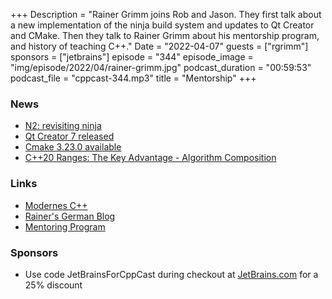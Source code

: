 +++
Description = "Rainer Grimm joins Rob and Jason. They first talk about a new implementation of the ninja build system and updates to Qt Creator and CMake. Then they talk to Rainer Grimm about his mentorship program, and history of teaching C++."
Date = "2022-04-07"
guests = ["rgrimm"]
sponsors = ["jetbrains"]
episode = "344"
episode_image = "img/episode/2022/04/rainer-grimm.jpg"
podcast_duration = "00:59:53"
podcast_file = "cppcast-344.mp3"
title = "Mentorship"
+++

### News ###

 - [N2: revisiting ninja](http://neugierig.org/software/blog/2022/03/n2.html)
 - [Qt Creator 7 released](https://www.qt.io/blog/qt-creator-7-released)
 - [Cmake 3.23.0 available](https://www.kitware.com/cmake-3-23-0-is-available-for-download/)
 - [C++20 Ranges: The Key Advantage -  Algorithm Composition](https://www.cppstories.com/2022/ranges-composition/)

### Links ###

 - [Modernes C++](https://www.modernescpp.com)
 - [Rainer's German Blog](https://www.grimm-jaud.de/index.php/blog)
 - [Mentoring Program](https://www.modernescpp.org/)

### Sponsors ###

- Use code JetBrainsForCppCast during checkout at [JetBrains.com](https://jb.gg/cppcast) for a 25% discount

